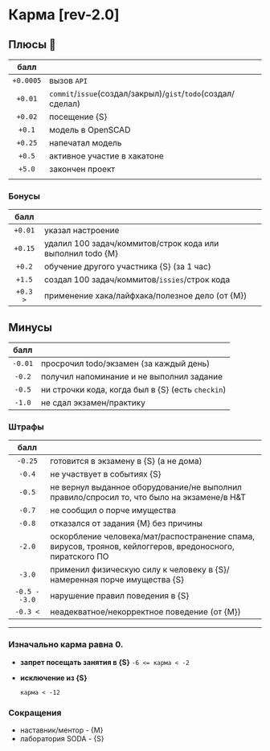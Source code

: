 # Карма  [rev-2.0]


## Плюсы 🍓

|   балл   |  |
|:--------:|:---------|
|  `+0.0005` | вызов `API`                                                   |
|  `+0.01`   | `commit`/`issue`(создал/закрыл)/`gist`/`todo`(cоздал/сделал) |
|  `+0.02`   | посещение {S}                                                |   
|  `+0.1`    | модель в OpenSCAD                                             |   
|  `+0.25`   | напечатал модель                                             |   
|  `+0.5`    | активное участие в хакатоне                                   |
|  `+5.0`    | закончен проект                                               |   
|          |  |   


### Бонусы

| балл   |          |
|:------:|:---------|
| `+0.01`  | указал настроение                                |
| `+0.15`  | удалил 100 задач/коммитов/строк кода или выполнил todo {М}            |
| `+0.2`   | обучение другого участника {S} (за 1 час)        |
| `+1.5`   | создал 100 задач/коммитов/`issies`/строк кода    |
| `+0.3 >` | применение хака/лайфхака/полезное дело (от {М}) |


## Минусы
| балл   |          |
|:------:|:---------|
| `-0.01`  | просрочил todo/экзамен (за каждый день)  |
| `-0.2`   | получил напоминание и не выполнил задание            |
| `-0.5`   | ни строчки кода, когда был в {S} (есть `checkin`) |
| `-1.0`   | не сдал экзамен/практику                          |

### Штрафы

| балл   |              |
|:------:|:-------------|
| `-0.25`  | готовится в экзамену в {S} (а не дома)                                       |
| `-0.4`   | не участвует в событиях {S}                                                  |
| `-0.5`   | не вернул выданное оборудование/не выполнил правило/спросил то, что было на экзамене/в H&T |
| `-0.7`   | не сообщил о порче имущества                                               |
| `-0.8`   | отказался от задания {M} без причины                                        |
| `-2.0`   | оскорбление человека/мат/распостранение спама, вирусов, троянов, кейлоггеров, вредоносного, пиратского ПО |
| `-3.0`   | применил физическую силу к человеку в {S}/намеренная порче имущества {S} |
| `-0.5 - -3.0` | нарушение правил поведения в {S}  |
| `-0.3 <` | неадекватное/некорректное поведение (от {M})                                |


*** 

### Изначально карма равна 0.



- **запрет посещать занятия в {S}**
  `-6 <= карма < -2` 


- **исключение из {S}**

  `карма < -12 `

 
 
### Сокращения 

 * наставник/ментор - {М}
 * лаборатория SODA - {S}

